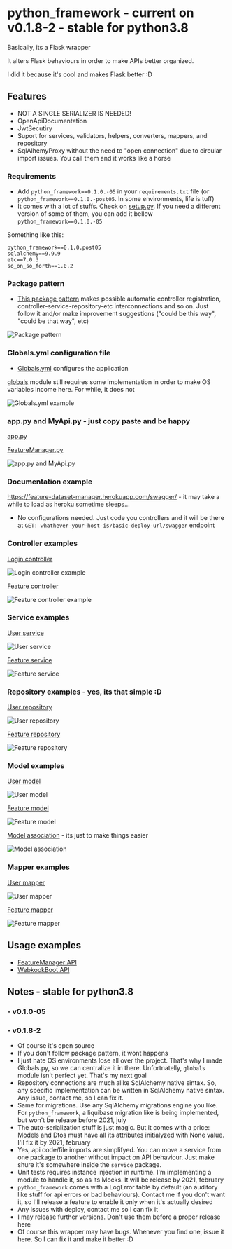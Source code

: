 # python_framework - current on v0.1.8-2 - stable for python3.8 
Basically, its a Flask wrapper

It alters Flask behaviours in order to make APIs better organized.

I did it because it's cool and makes Flask better :D

## Features
- NOT A SINGLE SERIALIZER IS NEEDED!
- OpenApiDocumentation 
- JwtSecutiry
- Suport for services, validators, helpers, converters, mappers, and repository
- SqlAlhemyProxy without the need to "open connection" due to circular import issues. You call them and it works like a horse

### Requirements
- Add `python_framework==0.1.0.-05` in your `requirements.txt` file (or `python_framework==0.1.0.-post05`. In some environments, life is tuff)
- It comes with a lot of stuffs. Check on [setup.py](https://github.com/SamuelJansen/python_framework/blob/master/setup.py "setup.py"). If you need a different version of some of them, you can add it bellow `python_framework==0.1.0.-05`

Something like this:

```
python_framework==0.1.0.post05
sqlalchemy==9.9.9
etc==7.0.3
so_on_so_forth==1.0.2
```

### Package pattern 
- [This package pattern](https://github.com/SamuelJansen/FeatureManager "package_pattern") makes possible automatic controller registration, controller-service-repository-etc interconnections and so on. Just follow it and/or make improvement suggestions ("could be this way", "could be that way", etc)

![Package pattern](https://i.pinimg.com/originals/f6/b0/6a/f6b06aac4c675655a8ad8763f2afcbe4.jpg?raw=true "package_pattern")

### Globals.yml configuration file
- [Globals.yml](https://github.com/SamuelJansen/FeatureManager/blob/master/api/resource/Globals.yml "Globals.yml") configures the application 

[globals](https://github.com/SamuelJansen/globals "globals_module") module still requires some implementation in order to make OS variables income here. For while, it does not

![Globals.yml example](https://i.pinimg.com/originals/47/2f/d5/472fd582fac7483666e327e754be5df1.jpg?raw=true "globals_confituration_file")

### app.py and MyApi.py - just copy paste and be happy
[app.py](https://github.com/SamuelJansen/FeatureManager/blob/master/app.py "app.py")

[FeatureManager.py](https://github.com/SamuelJansen/FeatureManager/blob/master/api/src/FeatureManager.py "FeatureManager.py")

![app.py and MyApi.py](https://i.pinimg.com/originals/e8/99/ff/e899ff77f1ecde64bf22175422691e63.jpg?raw=true "app_and_MyApi")

### Documentation example
https://feature-dataset-manager.herokuapp.com/swagger/ - it may take a while to load as heroku sometime sleeps...

- No configurations needed. Just code you controllers and it will be there at `GET: whathever-your-host-is/basic-deploy-url/swagger` endpoint

### Controller examples
[Login controller](https://github.com/SamuelJansen/FeatureManager/blob/master/api/src/controller/authentication/LoginController.py "Login controller")

![Login controller example](https://i.pinimg.com/originals/46/ad/f1/46adf1c4209bf789ae6cbc63828fd003.jpg?raw=true "login_controller")

[Feature controller](https://github.com/SamuelJansen/FeatureManager/blob/master/api/src/controller/feature/FeatureController.py "Feature controller")

![Feature controller example](https://i.pinimg.com/originals/87/95/7d/87957d15526998de8ef4b587e8b89373.jpg?raw=true "feature_controller")

### Service examples
[User service](https://github.com/SamuelJansen/FeatureManager/blob/master/api/src/service/UserService.py "User service")

![User service](https://i.pinimg.com/originals/1b/77/54/1b7754ba9ba1067261aef67fead519bc.jpg?raw=true "user_service")

[Feature service](https://github.com/SamuelJansen/FeatureManager/blob/master/api/src/service/FeatureService.py "Feature service")

![Feature service](https://i.pinimg.com/originals/1b/77/54/1b7754ba9ba1067261aef67fead519bc.jpg?raw=true "feature_service")

### Repository examples - yes, its that simple :D
[User repository](https://github.com/SamuelJansen/FeatureManager/blob/master/api/src/repository/UserRepository.py "User repository")

![User repository](https://i.pinimg.com/originals/cb/3f/41/cb3f41ab2a57cc61e5d076c31c0146ff.jpg?raw=true "user_repository")

[Feature repository](https://github.com/SamuelJansen/FeatureManager/blob/master/api/src/repository/FeatureRepository.py "Feature repository")

![Feature repository](https://i.pinimg.com/originals/dc/73/61/dc73616f86bfe1d07cf586ce5f97f46d.jpg?raw=true "feature_repository")

### Model examples
[User model](https://github.com/SamuelJansen/FeatureManager/blob/master/api/src/model/User.py "User model")

![User model](https://i.pinimg.com/originals/29/75/24/29752451dc74cc2209e94bc0326f9eed.jpg?raw=true "user_model")

[Feature model](https://github.com/SamuelJansen/FeatureManager/blob/master/api/src/model/Feature.py "Feature model")

![Feature model](https://i.pinimg.com/originals/c2/4b/a9/c24ba93018bdd9229ccb164c7aa523e1.jpg?raw=true "feature_model")

[Model association](https://github.com/SamuelJansen/FeatureManager/blob/master/api/src/model/ModelAssociation.py "Model association") - its just to make things easier

![Model association](https://i.pinimg.com/originals/9d/59/ae/9d59ae37c24a5508e5a56d01e33c9378.jpg?raw=true "model_association")

### Mapper examples
[User mapper](https://github.com/SamuelJansen/FeatureManager/blob/master/api/src/mapper/UserMapper.py "User mapper")

![User mapper](https://i.pinimg.com/originals/2a/aa/81/2aaa811f38bd5ec22f2b5eab3858d9a4.jpg?raw=true "user_mapper")

[Feature mapper](https://github.com/SamuelJansen/FeatureManager/blob/master/api/src/mapper/FeatureMapper.py "Feature mapper")

![Feature mapper](https://i.pinimg.com/originals/d9/dc/77/d9dc771066877d75152b477557f0339a.jpg?raw=true "feature_mapper")

## Usage examples
- [FeatureManager API](https://github.com/SamuelJansen/FeatureManager "FeatureManager API")
- [WebkookBoot API](https://github.com/SamuelJansen/WebkookBoot "WebkookBoot API")

## Notes - stable for python3.8
### - v0.1.0-05 
### - v0.1.8-2
- Of course it's open source
- If you don't follow package pattern, it wont happens
- I just hate OS environments lose all over the project. That's why I made Globals.py, so we can centralize it in there. Unfortnatelly, `globals` module isn't perfect yet. That's my next goal
- Repository connections are much alike SqlAlchemy native sintax. So, any specific implementation can be written in SqlAlchemy native sintax. Any issue, contact me, so I can fix it.
- Same for migrations. Use any SqlAlchemy migrations engine you like. For `python_framework`, a liquibase migration like is being implemented, but won't be release before 2021, july 
- The auto-serialization stuff is just magic. But it comes with a price: Models and Dtos must have all its attributes initialyzed with None value. I'll fix it by 2021, february
- Yes, api code/file imports are simplifyed. You can move a service from one package to another without impact on API behaviour. Just make shure it's somewhere inside the `service` package.
- Unit tests requires instance injection in runtime. I'm implementing a module to handle it, so as its Mocks. It will be release by 2021, february
- `python_framework` comes with a LogError table by default (an auditory like stuff for api errors or bad behaviours). Contact me if you don't want it, so I'll release a feature to enable it only when it's actually desired
- Any issues with deploy, contact me so I can fix it
- I may release further versions. Don't use them before a proper release here
- Of course this wrapper may have bugs. Whenever you find one, issue it here. So I can fix it and make it better :D
